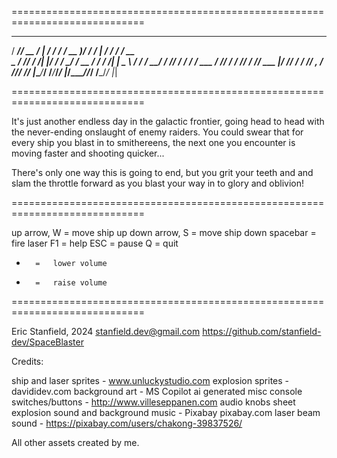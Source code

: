 =============================================================================

   _____ ____  ___   ____________   ____  __    ___   _____________________ 
  / ___// __ \/   | / ____/ ____/  / __ )/ /   /   | / ___/_  __/ ____/ __ \
  \__ \/ /_/ / /| |/ /   / __/    / __  / /   / /| | \__ \ / / / __/ / /_/ /
 ___/ / ____/ ___ / /___/ /___   / /_/ / /___/ ___ |___/ // / / /___/ _, _/ 
/____/_/   /_/  |_\____/_____/  /_____/_____/_/  |_/____//_/ /_____/_/ |_|  
                                                                            

=============================================================================

It's just another endless day in the galactic frontier, going head to head
with the never-ending onslaught of enemy raiders.  You could swear that for
every ship you blast in to smithereens, the next one you encounter is moving
faster and shooting quicker...

There's only one way this is going to end, but you grit your teeth and and
slam the throttle forward as you blast your way in to glory and oblivion!

=============================================================================

up arrow, W 	= 	move ship up
down arrow, S 	= 	move ship down
spacebar 	= 	fire laser
F1 		= 	help
ESC 		= 	pause
Q		= 	quit
- 		= 	lower volume
+ 		= 	raise volume

=============================================================================

Eric Stanfield, 2024
stanfield.dev@gmail.com
https://github.com/stanfield-dev/SpaceBlaster

Credits:

ship and laser sprites - www.unluckystudio.com
explosion sprites -  davididev.com
background art - MS Copilot ai generated
misc console switches/buttons - http://www.villeseppanen.com audio knobs sheet
explosion sound and background music - Pixabay pixabay.com
laser beam sound - https://pixabay.com/users/chakong-39837526/

All other assets created by me.
